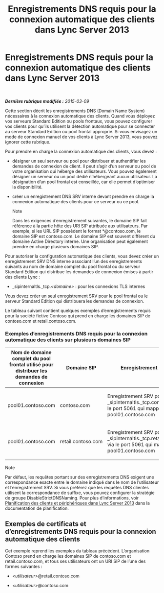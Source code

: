 ﻿---
title: Enregistrements DNS requis pour la connexion automatique des clients dans Lync Server 2013
TOCTitle: Enregistrements DNS requis pour la connexion automatique des clients dans Lync Server 2013
ms:assetid: 3bcd4bb3-a022-4ffa-b005-1a95ad2b1796
ms:mtpsurl: https://technet.microsoft.com/fr-fr/library/Gg425884(v=OCS.15)
ms:contentKeyID: 49296945
ms.date: 05/20/2016
mtps_version: v=OCS.15
ms.translationtype: HT
---

# Enregistrements DNS requis pour la connexion automatique des clients dans Lync Server 2013

 

_**Dernière rubrique modifiée :** 2015-03-09_

Cette section décrit les enregistrements DNS (Domain Name System) nécessaires à la connexion automatique des clients. Quand vous déployez vos serveurs Standard Edition ou pools frontaux, vous pouvez configurer vos clients pour qu’ils utilisent la détection automatique pour se connecter au serveur Standard Edition ou pool frontal approprié. Si vous envisagez un mode de connexion manuel de vos clients à Lync Server 2013, vous pouvez ignorer cette rubrique.

Pour prendre en charge la connexion automatique des clients, vous devez :

  - désigner un seul serveur ou pool pour distribuer et authentifier les demandes de connexion de client. Il peut s’agir d’un serveur ou pool de votre organisation qui héberge des utilisateurs. Vous pouvez également désigner un serveur ou un pool dédié n’hébergeant aucun utilisateur. La désignation d’un pool frontal est conseillée, car elle permet d’optimiser la disponibilité.

  - créer un enregistrement DNS SRV interne devant prendre en charge la connexion automatique des clients pour ce serveur ou ce pool.
    
    > [!note]  
    > Dans les exigences d’enregistrement suivantes, le domaine SIP fait référence à la partie hôte des URI SIP attribuée aux utilisateurs. Par exemple, si les URL SIP possèdent le format *@contoso.com, le domaine SIP est contoso.com. Le domaine SIP est souvent différent du domaine Active Directory interne. Une organisation peut également prendre en charge plusieurs domaines SIP.

Pour autoriser la configuration automatique des clients, vous devez créer un enregistrement SRV DNS interne associant l’un des enregistrements suivants au nom de domaine complet du pool frontal ou du serveur Standard Edition qui distribue les demandes de connexion émises à partir des clients Lync :

  - \_sipinternaltls.\_tcp.*\<domaine\>* : pour les connexions TLS internes

Vous devez créer un seul enregistrement SRV pour le pool frontal ou le serveur Standard Edition qui distribuera les demandes de connexion.

Le tableau suivant contient quelques exemples d’enregistrements requis pour la société fictive Contoso qui prend en charge les domaines SIP de contoso.com et retail.contoso.com.

### Exemples d’enregistrements DNS requis pour la connexion automatique des clients sur plusieurs domaines SIP

<table>
<colgroup>
<col style="width: 33%" />
<col style="width: 33%" />
<col style="width: 33%" />
</colgroup>
<thead>
<tr class="header">
<th>Nom de domaine complet du pool frontal utilisé pour distribuer les demandes de connexion</th>
<th>Domaine SIP</th>
<th>Enregistrement SRV DNS</th>
</tr>
</thead>
<tbody>
<tr class="odd">
<td><p>pool01.contoso.com</p></td>
<td><p>contoso.com</p></td>
<td><p>Enregistrement SRV pour le domaine _sipinternaltls._tcp.contoso.com via le port 5061 qui mappe sur pool01.contoso.com</p></td>
</tr>
<tr class="even">
<td><p>pool01.contoso.com</p></td>
<td><p>retail.contoso.com</p></td>
<td><p>Enregistrement SRV pour le domaine _sipinternaltls._tcp.retail.contoso.com via le port 5061 qui mappe sur pool01.contoso.com</p></td>
</tr>
</tbody>
</table>


> [!note]  
> Par défaut, les requêtes portant sur des enregistrements DNS exigent une correspondance exacte entre le domaine indiqué dans le nom de l’utilisateur et l’enregistrement SRV. Si vous préférez que les requêtes DNS clientes utilisent la correspondance de suffixe, vous pouvez configurer la stratégie de groupe DisableStrictDNSNaming. Pour plus d’informations, voir <a href="lync-server-2013-planning-for-clients-and-devices.md">Planification des clients et périphériques dans Lync Server 2013</a> dans la documentation de planification.

## Exemples de certificats et d’enregistrements DNS requis pour la connexion automatique des clients

Cet exemple reprend les exemples du tableau précédent. L’organisation Contoso prend en charge les domaines SIP de contoso.com et retail.contoso.com, et tous ses utilisateurs ont un URI SIP de l’une des formes suivantes :

  - *\<utilisateur\>*@retail.contoso.com

  - *\<utilisateur\>*@contoso.com

